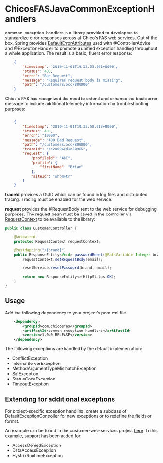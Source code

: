 # ChicosFASJavaCommonExceptionHandlers

common-exception-handlers is a library provided to developers to standardize error responses across all Chico's FAS web services.  Out of the box, Spring provides [DefaultErrorAttributes](https://docs.spring.io/spring-boot/docs/current/api/org/springframework/boot/web/servlet/error/DefaultErrorAttributes.html) used with @ControllerAdvice and @ExceptionHandler to promote a unified exception handling throughout a whole application.  The result is a basic, fluent error response:

```json
	{
	    "timestamp": "2019-11-01T19:32:55.941+0000",
	    "status": 400,
	    "error": "Bad Request",
	    "message": "Required request body is missing",
	    "path": "/customers/occ/800000"
	}
```

Chico's FAS has recognized the need to extend and enhance the basic error message to include additional telemetry information for troubleshooting purposes:

```json

	{
		"timestamp": "2019-11-01T19:33:58.615+0000",
		"status": 400,
		"error": "10000",
		"message": "400 Bad Request",
		"path": "/customers/occ/800000",
    	"traceId": "de2a096dd1e30965",
		"request": {
			"profileId": "ABC",
			"profile": {
				"firstName": "Brian"
			},
			"siteId": "whbmotr"
		}
	}
```

**traceId** provides a GUID which can be found in log files and distributed tracing.  Tracing must be enabled for the web service.

**request** provides the @RequestBody sent to the web service for debugging purposes.  The request bean must be saved in the controller via [RequestContext](https://github.com/ChicosFAS-DRT/ChicosFASJavaCommonExceptionHandlers/blob/master/src/main/java/com/chicosfas/common/exception/RequestContext.java) to be available to the library:

```java
public class CustomerController {

	@Autowired
	protected RequestContext requestContext;

	@PostMapping("/{brand}")
	public ResponseEntity<Void> passwordReset(@PathVariable Integer brand, @RequestBody Email email) {
		requestContext.setRequestBody(email);

		resetService.resetPassword(brand, email);

		return new ResponseEntity<>(HttpStatus.OK);
	}	
}
```

## Usage

Add the following dependency to your project's pom.xml file.

```xml
	<dependency>
		<groupId>com.chicosfas</groupId>
		<artifactId>common-exception-handlers</artifactId>
		<version>1.0.0-RELEASE</version>
	</dependency>
```

The following exceptions are handled by the default implementation:

* ConflictException
* InternalServerException
* MethodArgumentTypeMismatchException
* SqlException
* StatusCodeException
* TimeoutException

## Extending for additional exceptions

For project-specific exception handling, create a subclass of DefaultExceptionController for new exceptions or to redefine the fields or format.

An example can be found in the customer-web-services project [here](https://github.com/ChicosFAS-DRT/ChicosFASJavaCustomerWebServices/blob/master/src/main/java/com/chicosfas/ExceptionController.java).  In this example, support has been added for:

* AccessDeniedException
* DataAccessException
* HystrixRuntimeException
